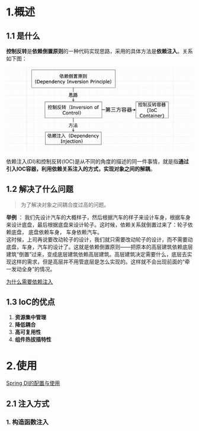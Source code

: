 # 1.概述
## 1.1 是什么 
 **控制反转**是**依赖倒置原则**的一种代码实现思路，采用的具体方法是**依赖注入**。关系如下图：

 <img src="../../pics/Ioc关系图.jpg" width=""/><br> 

 依赖注入(DI)和控制反转(IOC)是从不同的角度的描述的同一件事情，就是指**通过引入IOC容器，利用依赖关系注入的方式，实现对象之间的解耦**。

## 1.2 解决了什么问题
 > 为了解决对象之间耦合度过高的问题。

 **举例** ：
我们先设计汽车的大概样子，然后根据汽车的样子来设计车身，根据车身来设计底盘，最后根据底盘来设计轮子。这时候，依赖关系就倒置过来了：轮子依赖底盘， 底盘依赖车身， 车身依赖汽车。<br>
这时候，上司再说要改动轮子的设计，我们就只需要改动轮子的设计，而不需要动底盘，车身，汽车的设计了。这就是依赖倒置原则——把原本的高层建筑依赖底层建筑“倒置”过来，变成底层建筑依赖高层建筑。高层建筑决定需要什么，底层去实现这样的需求，但是高层并不用管底层是怎么实现的。这样就不会出现前面的“牵一发动全身”的情况。<br> 

 [为什么需要依赖注入](https://zhuanlan.zhihu.com/p/29426019)

## 1.3 IoC的优点
 1. **资源集中管理** 
 2. **降低耦合**
 3. **高可复用性**
 4. **组件热拔插特性**


# 2.使用
 [Spring DI的配置与使用](https://www.cnblogs.com/linjiqin/p/3416891.html)

## 2.1 注入方式
### 1. 构造函数注入
